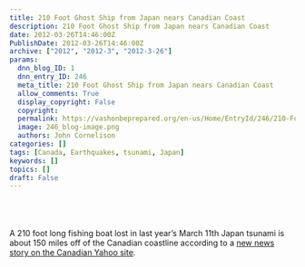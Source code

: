 ```yaml
---
title: 210 Foot Ghost Ship from Japan nears Canadian Coast
description: 210 Foot Ghost Ship from Japan nears Canadian Coast
date: 2012-03-26T14:46:00Z
PublishDate: 2012-03-26T14:46:00Z
archive: ["2012", "2012-3", "2012-3-26"]
params:
  dnn_blog_ID: 1
  dnn_entry_ID: 246
  meta_title: 210 Foot Ghost Ship from Japan nears Canadian Coast
  allow_comments: True
  display_copyright: False
  copyright:
  permalink: https://vashonbeprepared.org/en-us/Home/EntryId/246/210-Foot-Ghost-Ship-from-Japan-nears-Canadian-Coast
  image: 246_blog-image.png
  authors: John Cornelison
categories: []
tags: [Canada, Earthquakes, tsunami, Japan]
keywords: []
topics: []
draft: False
---
```


<div class="wlWriterHeaderFooter" style="padding-bottom: 4px; margin: 0px; padding-left: 0px; padding-right: 0px; float: none; padding-top: 4px;"> </div>
<p>&nbsp;</p>
<p>A 210 foot long fishing boat lost in last year&rsquo;s March 11th Japan tsunami is about 150 miles off of the Canadian coastline according to a <a href="http://ca.news.yahoo.com/fishing-boat-lost-japan-tsunami-reaches-canada-205937900.html" target="_blank">new news story on the Canadian Yahoo site</a>.</p>
